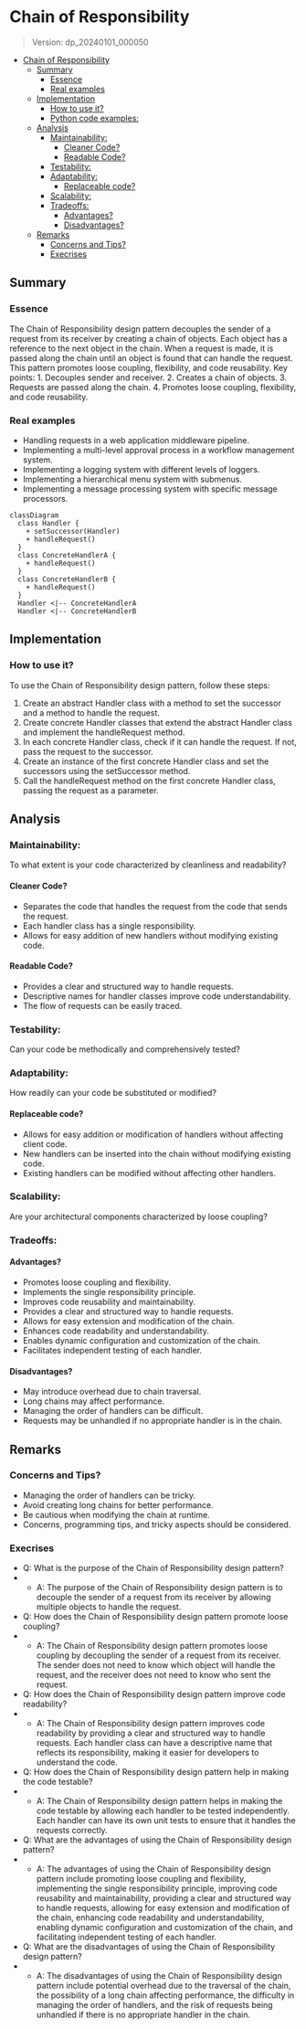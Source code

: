 
# Chain of Responsibility
> Version: dp_20240101_000050

- [Chain of Responsibility](#chain-of-responsibility)
  * [Summary](#summary)
    + [Essence](#essence)
    + [Real examples](#real-examples)
  * [Implementation](#implementation)
    + [How to use it?](#how-to-use-it)
    + [Python code examples:](#python-code-examples)
  * [Analysis](#analysis)
    + [Maintainability:](#maintainability)
      - [Cleaner Code?](#cleaner-code)
      - [Readable Code?](#readable-code)
    + [Testability:](#testability)
    + [Adaptability:](#adaptability)
      - [Replaceable code?](#replaceable-code)
    + [Scalability:](#scalability)
    + [Tradeoffs:](#tradeoffs)
      - [Advantages?](#advantages)
      - [Disadvantages?](#disadvantages)
  * [Remarks](#remarks)
    + [Concerns and Tips?](#concerns-and-tips)
    + [Execrises](#execrises)

## Summary

### Essence
The Chain of Responsibility design pattern decouples the sender of a request from its receiver by creating a chain of objects. Each object has a reference to the next object in the chain. When a request is made, it is passed along the chain until an object is found that can handle the request. This pattern promotes loose coupling, flexibility, and code reusability. Key points: 1. Decouples sender and receiver. 2. Creates a chain of objects. 3. Requests are passed along the chain. 4. Promotes loose coupling, flexibility, and code reusability.

### Real examples

- Handling requests in a web application middleware pipeline.
- Implementing a multi-level approval process in a workflow management system.
- Implementing a logging system with different levels of loggers.
- Implementing a hierarchical menu system with submenus.
- Implementing a message processing system with specific message processors.


```mermaid
classDiagram
  class Handler {
    + setSuccessor(Handler)
    + handleRequest()
  }
  class ConcreteHandlerA {
    + handleRequest()
  }
  class ConcreteHandlerB {
    + handleRequest()
  }
  Handler <|-- ConcreteHandlerA
  Handler <|-- ConcreteHandlerB
```

## Implementation
### How to use it?
To use the Chain of Responsibility design pattern, follow these steps:
1. Create an abstract Handler class with a method to set the successor and a method to handle the request.
2. Create concrete Handler classes that extend the abstract Handler class and implement the handleRequest method.
3. In each concrete Handler class, check if it can handle the request. If not, pass the request to the successor.
4. Create an instance of the first concrete Handler class and set the successors using the setSuccessor method.
5. Call the handleRequest method on the first concrete Handler class, passing the request as a parameter.



## Analysis
### Maintainability: 
To what extent is your code characterized by cleanliness and readability?
#### Cleaner Code?

- Separates the code that handles the request from the code that sends the request.
- Each handler class has a single responsibility.
- Allows for easy addition of new handlers without modifying existing code.

#### Readable Code?

- Provides a clear and structured way to handle requests.
- Descriptive names for handler classes improve code understandability.
- The flow of requests can be easily traced.


### Testability: 
Can your code be methodically and comprehensively tested?


### Adaptability: 
How readily can your code be substituted or modified?
#### Replaceable code?

- Allows for easy addition or modification of handlers without affecting client code.
- New handlers can be inserted into the chain without modifying existing code.
- Existing handlers can be modified without affecting other handlers.


### Scalability:
Are your architectural components characterized by loose coupling?


### Tradeoffs:
#### Advantages?

- Promotes loose coupling and flexibility.
- Implements the single responsibility principle.
- Improves code reusability and maintainability.
- Provides a clear and structured way to handle requests.
- Allows for easy extension and modification of the chain.
- Enhances code readability and understandability.
- Enables dynamic configuration and customization of the chain.
- Facilitates independent testing of each handler.

#### Disadvantages?

- May introduce overhead due to chain traversal.
- Long chains may affect performance.
- Managing the order of handlers can be difficult.
- Requests may be unhandled if no appropriate handler is in the chain.


## Remarks
### Concerns and Tips?

- Managing the order of handlers can be tricky.
- Avoid creating long chains for better performance.
- Be cautious when modifying the chain at runtime.
- Concerns, programming tips, and tricky aspects should be considered.


### Execrises

- Q: What is the purpose of the Chain of Responsibility design pattern?
- 
  - A: The purpose of the Chain of Responsibility design pattern is to decouple the sender of a request from its receiver by allowing multiple objects to handle the request.
- Q: How does the Chain of Responsibility design pattern promote loose coupling?
- 
  - A: The Chain of Responsibility design pattern promotes loose coupling by decoupling the sender of a request from its receiver. The sender does not need to know which object will handle the request, and the receiver does not need to know who sent the request.
- Q: How does the Chain of Responsibility design pattern improve code readability?
- 
  - A: The Chain of Responsibility design pattern improves code readability by providing a clear and structured way to handle requests. Each handler class can have a descriptive name that reflects its responsibility, making it easier for developers to understand the code.
- Q: How does the Chain of Responsibility design pattern help in making the code testable?
- 
  - A: The Chain of Responsibility design pattern helps in making the code testable by allowing each handler to be tested independently. Each handler can have its own unit tests to ensure that it handles the requests correctly.
- Q: What are the advantages of using the Chain of Responsibility design pattern?
- 
  - A: The advantages of using the Chain of Responsibility design pattern include promoting loose coupling and flexibility, implementing the single responsibility principle, improving code reusability and maintainability, providing a clear and structured way to handle requests, allowing for easy extension and modification of the chain, enhancing code readability and understandability, enabling dynamic configuration and customization of the chain, and facilitating independent testing of each handler.
- Q: What are the disadvantages of using the Chain of Responsibility design pattern?
- 
  - A: The disadvantages of using the Chain of Responsibility design pattern include potential overhead due to the traversal of the chain, the possibility of a long chain affecting performance, the difficulty in managing the order of handlers, and the risk of requests being unhandled if there is no appropriate handler in the chain.

